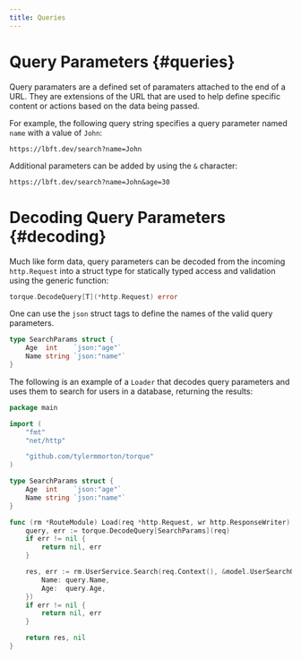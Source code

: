 ```yaml
---
title: Queries
---
```


# Query Parameters {#queries}

Query paramaters are a defined set of paramaters attached to the end of a URL. They are extensions of the URL that are used to help define specific content or actions based on the data being passed.

For example, the following query string specifies a query parameter named `name` with a value of `John`:

```
https://lbft.dev/search?name=John
```

Additional parameters can be added by using the `&` character:

```
https://lbft.dev/search?name=John&age=30
```

# Decoding Query Parameters {#decoding}

Much like form data, query parameters can be decoded from the incoming `http.Request` into a struct type for statically typed access and validation using the generic function:

```go
torque.DecodeQuery[T](*http.Request) error
```

One can use the `json` struct tags to define the names of the valid query parameters.

```go
type SearchParams struct {
    Age  int    `json:"age"`
    Name string `json:"name"`
}
```

The following is an example of a `Loader` that decodes query parameters and uses them to search for users in a database, returning the results:

```go
package main

import (
    "fmt"
    "net/http"

    "github.com/tylermmorton/torque"
)

type SearchParams struct {
    Age  int    `json:"age"`
    Name string `json:"name"`
}

func (rm *RouteModule) Load(req *http.Request, wr http.ResponseWriter) (any, error) {
    query, err := torque.DecodeQuery[SearchParams](req)
    if err != nil {
        return nil, err
    }

    res, err := rm.UserService.Search(req.Context(), &model.UserSearchQuery{
        Name: query.Name,
        Age:  query.Age,
    })
    if err != nil {
        return nil, err
    }

    return res, nil
}
```
